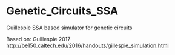 # Genetic_Circuits_SSA
Guillespie SSA based simulator for genetic circuits

Based on:
Guillespie 2017
http://be150.caltech.edu/2016/handouts/gillespie_simulation.html
